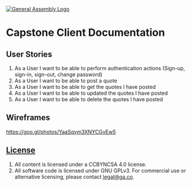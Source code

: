 [![General Assembly Logo](https://camo.githubusercontent.com/1a91b05b8f4d44b5bbfb83abac2b0996d8e26c92/687474703a2f2f692e696d6775722e636f6d2f6b6538555354712e706e67)](https://generalassemb.ly/education/web-development-immersive)

# Capstone Client Documentation

## User Stories
1. As a User I want to be able to perform authentication actions (Sign-up, sign-in, sign-out, change password)
2. As a User I want to be able to post a quote
3. As a User I want to be able to get the quotes I have posted
4. As a User I want to be able to updated the quotes I have posted
5. As a User I want to be able to delete the quotes I have posted

## Wireframes

https://goo.gl/photos/YaaSqym3XNYCGvEw5


## [License](LICENSE)

1.  All content is licensed under a CC­BY­NC­SA 4.0 license.
1.  All software code is licensed under GNU GPLv3. For commercial use or
    alternative licensing, please contact legal@ga.co.
